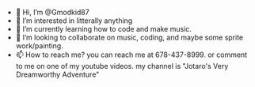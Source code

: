 - 👋 Hi, I’m @Gmodkid87
- 👀 I’m interested in litterally anything
- 🌱 I’m currently learning how to code and make music.
- 💞️ I’m looking to collaborate on music, coding, and maybe some sprite work/painting.
- 📫 How to reach me? you can reach me at 678-437-8999. or comment to me on one of my youtube videos. my channel is "Jotaro's Very Dreamworthy Adventure"

<!---
Gmodkid87/Gmodkid87 is a ✨ special ✨ repository because its `README.md` (this file) appears on your GitHub profile.
You can click the Preview link to take a look at your changes.
--->
